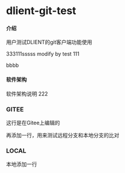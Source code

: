 # dlient-git-test

#### 介绍
用户测试DLIENT的git客户端功能使用

333111sssss modify by test 111


bbbb

#### 软件架构
软件架构说明 222

### GITEE
这行是在Gitee上编辑的

再添加一行，用来测试远程分支和本地分支的比对

### LOCAL

本地添加一行
